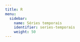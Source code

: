 ```yaml
---
title: R
menu:
  sidebar:
    name: Séries temporais
    identifier: series-temporais
    weight: 50
---
```

